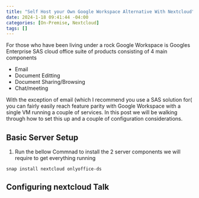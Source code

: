 ```yaml
---
title: "Self Host your Own Google Workspace Alternative With Nextcloud"
date: 2024-1-18 09:41:44 -04:00
categories: [On-Premise, Nextcloud]
tags: []
---
```


For those who have been living under a rock Google Workspace is Googles Enterprise SAS cloud office suite of products consisting of 4 main components
* Email
* Document Editting
* Document Sharing/Browsing
* Chat/meeting

With the exception of email (which I recommend you use a SAS solution for( you can fairly easily reach feature parity with Google Workspace with a single VM running a couple of services. In this post we will be walking through how to set this up and a couple of configuration considerations.

## Basic Server Setup
1. Run the bellow Commnad to install the 2 server components we will require to get everything running
```
snap install nextcloud onlyoffice-ds
```


## Configuring nextcloud Talk